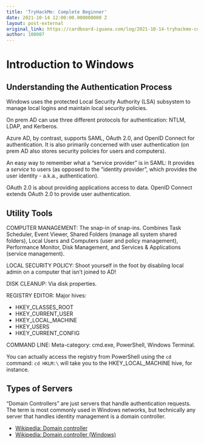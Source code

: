 ```yaml
---
title: 'TryHackMe: Complete Beginner'
date: 2021-10-14 12:00:00.000000000 Z
layout: post-external
original_link: https://cardboard-iguana.com/log/2021-10-14-tryhackme-complete-beginner.html
author: 100007
---
```


# Introduction to Windows

## Understanding the Authentication Process

Windows uses the protected Local Security Authority (LSA) subsystem to manage local logins and maintain local security policies.

On prem AD can use three different protocols for authentication: NTLM, LDAP, and Kerberos.

Azure AD, by contrast, supports SAML, OAuth 2.0, and OpenID Connect for authentication. It is also primarily concerned with user authentication (on prem AD also stores security policies for users and computers).

An easy way to remember what a “service provider” is in SAML: It provides a _service_ to users (as opposed to the “identity provider”, which provides the user identity - a.k.a., authentication).

OAuth 2.0 is about providing applications access to data. OpenID Connect extends OAuth 2.0 to provide user authentication.

## Utility Tools

COMPUTER MANAGEMENT: The snap-in of snap-ins. Combines Task Scheduler, Event Viewer, Shared Folders (manage all system shared folders), Local Users and Computers (user and policy management), Performance Monitor, Disk Management, and Services & Applications (service management).

LOCAL SECURITY POLICY: Shoot yourself in the foot by disabling local admin on a computer that isn’t joined to AD!

DISK CLEANUP: Via disk properties.

REGISTRY EDITOR: Major hives:

- HKEY\_CLASSES\_ROOT
- HKEY\_CURRENT\_USER
- HKEY\_LOCAL\_MACHINE
- HKEY\_USERS
- HKEY\_CURRENT\_CONFIG

COMMAND LINE: Meta-category: cmd.exe, PowerShell, Windows Terminal.

You can actually access the registry from PowerShell using the `cd` command: `cd HKLM:\` will take you to the HKEY\_LOCAL\_MACHINE hive, for instance.

## Types of Servers

“Domain Controllers” are just servers that handle authentication requests. The term is most commonly used in Windows networks, but technically any server that handles identity management is a domain controller.

- [Wikipedia: Domain controller](https://en.wikipedia.org/wiki/Domain_controller)
- [Wikipedia: Domain controller (Windows)](https://en.wikipedia.org/wiki/Domain_controller_%28Windows%29)

